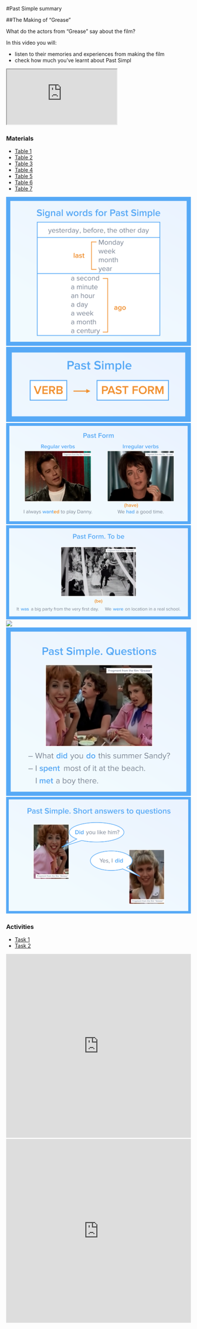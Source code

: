 #Past Simple summary

##The Making of “Grease”

What do the actors from “Grease” say about the film? 

In this video you will:
- listen to their  memories and experiences from making the film 
- check  how much you’ve learnt about Past Simpl

<div class="embed-responsive embed-responsive-16by9">
  <iframe class="embed-responsive-item" src="https://www.youtube.com/embed/yjCVgaGfg1w" allowfullscreen></iframe>
</div>

### Materials

<div>
  <!-- Nav tabs -->
  <ul class="nav nav-tabs" role="tablist">
    <li role="presentation" class="active"><a href="#home" aria-controls="home" role="tab" data-toggle="tab">Table 1</a></li>
    <li role="presentation"><a href="#menu22" aria-controls="menu22" role="tab" data-toggle="tab">Table 2</a></li>
    <li role="presentation"><a href="#menu23" aria-controls="menu23" role="tab" data-toggle="tab">Table 3</a></li>
    <li role="presentation"><a href="#menu24" aria-controls="menu24" role="tab" data-toggle="tab">Table 4</a></li>
    <li role="presentation"><a href="#menu25" aria-controls="menu25" role="tab" data-toggle="tab">Table 5</a></li>
    <li role="presentation"><a href="#menu26" aria-controls="menu26" role="tab" data-toggle="tab">Table 6</a></li>
    <li role="presentation"><a href="#menu27" aria-controls="menu27" role="tab" data-toggle="tab">Table 7</a></li>
  </ul>
  <!-- Tab panes -->
  <div class="tab-content">
    <div role="tabpanel" class="tab-pane active" id="home">
<img class="image" src="./12.png">
  </div>
    <div role="tabpanel" class="tab-pane" id="menu22">
<img class="image" src="./13.png">
  </div>
    <div role="tabpanel" class="tab-pane" id="menu23">
<img class="image" src="./14.png">
  </div>
      <div role="tabpanel" class="tab-pane" id="menu24">
<img class="image" src="./15.png">
  </div>
        <div role="tabpanel" class="tab-pane" id="menu25">
<img class="image" src="./16.png">
  </div>
        <div role="tabpanel" class="tab-pane" id="menu26">
<img class="image" src="./17.png">
  </div>
          <div role="tabpanel" class="tab-pane" id="menu27">
<img class="image" src="./18.png">
  </div>
</div>
</div>

### Activities

<div>
  <!-- Nav tabs -->
  <ul class="nav nav-tabs" role="tablist">
    <li role="presentation" class="active"><a href="#home2" aria-controls="home2" role="tab" data-toggle="tab">Task 1</a></li>
    <li role="presentation"><a href="#menu1" aria-controls="menu1" role="tab" data-toggle="tab">Task 2</a></li>
  </ul>
  <!-- Tab panes -->
  <div class="tab-content">
    <div role="tabpanel" class="tab-pane active" id="home2">
<iframe src="https://learningapps.org/watch?v=p22hstdmn18" style="border:0px;width:100%;height:500px" webkitallowfullscreen="true" mozallowfullscreen="true"></iframe>
    </div>
    <div role="tabpanel" class="tab-pane" id="menu1">
<iframe src="https://learningapps.org/watch?v=pcxkppq5v18" style="border:0px;width:100%;height:500px" webkitallowfullscreen="true" mozallowfullscreen="true"></iframe>
  </div>
  </div>
  </div>